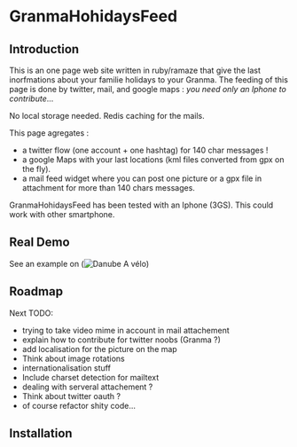 GranmaHohidaysFeed
==================

Introduction
------------

This is an one page web site written in ruby/ramaze that give the last inorfmations about your familie holidays to your Granma.
The feeding of this page is done by twitter, mail, and google maps : _you need only an Iphone to contribute_...

No local storage needed. Redis caching for the mails.

This page agregates :

* a twitter flow (one account + one hashtag) for 140 char messages !
* a google Maps with your last locations (kml files converted from gpx on the fly).
* a mail feed widget where you can post one picture or a gpx file in attachment for more than 140 chars messages.

GranmaHohidaysFeed has been tested with an Iphone (3GS). 
This could work with other smartphone.

Real Demo
---------

See an example on (![Danube A vélo](http://danubeavelo.famille-levallois.net))

Roadmap
-------

Next TODO:

* trying to take video mime in account in mail attachement     
* explain how to contribute for twitter noobs (Granma ?)
* add localisation for the picture on the map
* Think about image rotations
* internationalisation stuff
* Include charset detection for mailtext
* dealing with serveral attachement ?
* Think about twitter oauth ?
* of course refactor shity code...



Installation
------------